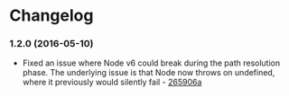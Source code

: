 Changelog
=========

### 1.2.0 (2016-05-10)

- Fixed an issue where Node v6 could break during the path resolution phase.
  The underlying issue is that Node now throws on undefined, where it previously
  would silently fail - [265906a](https://github.com/markfinger/unfort/commit/265906a2faf3a42c0067f8395abe43774a77f37b)

